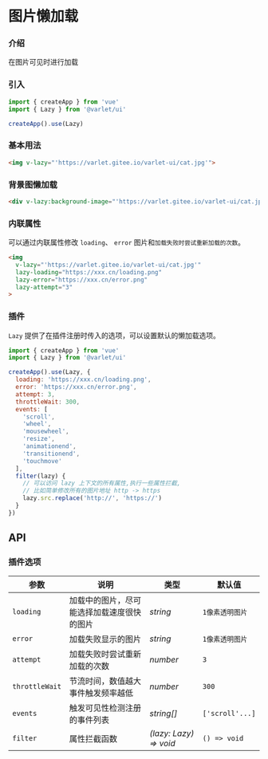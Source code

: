 # 图片懒加载

### 介绍

在图片可见时进行加载

####

### 引入

```js
import { createApp } from 'vue'
import { Lazy } from '@varlet/ui'

createApp().use(Lazy)
```

### 基本用法

```html
<img v-lazy="'https://varlet.gitee.io/varlet-ui/cat.jpg'">
```

### 背景图懒加载
```html
<div v-lazy:background-image="'https://varlet.gitee.io/varlet-ui/cat.jpg'"></div>
```

### 内联属性
可以通过内联属性修改 `loading`、 `error` 图片和`加载失败时尝试重新加载的次数`。

```html
<img
  v-lazy="'https://varlet.gitee.io/varlet-ui/cat.jpg'"
  lazy-loading="https://xxx.cn/loading.png"
  lazy-error="https://xxx.cn/error.png"
  lazy-attempt="3"
>
```

### 插件

`Lazy` 提供了在插件注册时传入的选项，可以设置默认的懒加载选项。

```js
import { createApp } from 'vue'
import { Lazy } from '@varlet/ui'

createApp().use(Lazy, {
  loading: 'https://xxx.cn/loading.png',
  error: 'https://xxx.cn/error.png',
  attempt: 3,
  throttleWait: 300,
  events: [
    'scroll',
    'wheel',
    'mousewheel',
    'resize',
    'animationend',
    'transitionend',
    'touchmove'
  ],
  filter(lazy) {
    // 可以访问 lazy 上下文的所有属性,执行一些属性拦截,
    // 比如简单修改所有的图片地址 http -> https
    lazy.src.replace('http://', 'https://')
  }
})
```

## API

### 插件选项

| 参数 | 说明 | 类型 | 默认值 |
| --- | --- | --- | --- |
| `loading` | 加载中的图片，尽可能选择加载速度很快的图片 | _string_ | `1像素透明图片` |
| `error` | 加载失败显示的图片 | _string_ | `1像素透明图片` |
| `attempt` | 加载失败时尝试重新加载的次数 | _number_ | `3` |
| `throttleWait` | 节流时间，数值越大事件触发频率越低 | _number_ | `300` |
| `events` | 触发可见性检测注册的事件列表 | _string[]_ | `['scroll'...]` |
| `filter` | 属性拦截函数 | _(lazy: Lazy) => void_ | `() => void` |
